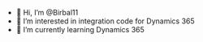 - 👋 Hi, I’m @Birbal11
- 👀 I’m interested in integration code for Dynamics 365
- 🌱 I’m currently learning Dynamics 365

<!---
Birbal11/Birbal11 is a ✨ special ✨ repository because its `README.md` (this file) appears on your GitHub profile.
You can click the Preview link to take a look at your changes.
--->
